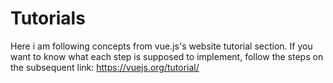 # Tutorials

Here i am following concepts from vue.js's website tutorial section. If you want to know what each step is supposed to implement, follow the steps on the subsequent link: https://vuejs.org/tutorial/
